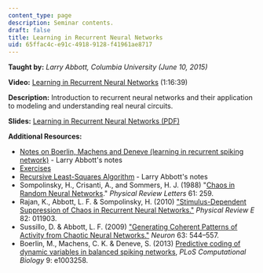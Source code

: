 ```yaml
---
content_type: page
description: Seminar contents.
draft: false
title: Learning in Recurrent Neural Networks
uid: 65ffac4c-e91c-4918-9128-f41961ae8717
---
```

**Taught by:** *Larry Abbott, Columbia University (June 10, 2015)*

**Video:** [Learning in Recurrent Neural Networks](https://youtu.be/YV6T2YtAtDA) (1:16:39)

**Description:** Introduction to recurrent neural networks and their application to modeling and understanding real neural circuits.

**Slides:** [Learning in Recurrent Neural Networks (PDF)](https://cbmm.mit.edu/sites/default/files/learning-hub/MITSent.pdf)

**Additional Resources:**

- [Notes on Boerlin, Machens and Deneve (learning in recurrent spiking network)](https://cbmm.mit.edu/sites/default/files/learning-hub/BMDNotes2.pdf) - Larry Abbott's notes 
- [Exercises](https://cbmm.mit.edu/sites/default/files/learning-hub/MITClass.pdf)
- [Recursive Least-Squares Algorithm](https://cbmm.mit.edu/sites/default/files/learning-hub/RLS.pdf) - Larry Abbott's notes
- Sompolinsky, H., Crisanti, A., and Sommers, H. J. (1988) "[Chaos in Random Neural Networks](https://journals.aps.org/prl/abstract/10.1103/PhysRevLett.61.259)." *Physical Review Letters* 61: 259.
- Rajan, K., Abbott, L. F. & Sompolinsky, H. (2010) ["Stimulus-Dependent Suppression of Chaos in Recurrent Neural Networks."](https://journals.aps.org/pre/abstract/10.1103/PhysRevE.82.011903) *Physical Review E* 82: 011903.
- Sussillo, D. & Abbott, L. F. (2009) ["Generating Coherent Patterns of Activity from Chaotic Neural Networks."](https://ac.els-cdn.com/S0896627309005479/1-s2.0-S0896627309005479-main.pdf?_tid=1cc72958-65d3-4a8b-ab6e-681691731ec4&acdnat=1533158751_387c02c0f333f934e81a5742b74c4664) *Neuron* 63: 544–557.
- Boerlin, M., Machens, C. K. & Deneve, S. (2013) [Predictive coding of dynamic variables in balanced spiking networks](http://journals.plos.org/ploscompbiol/article?id=10.1371/journal.pcbi.1003258), *PLoS Computational Biology* 9: e1003258.